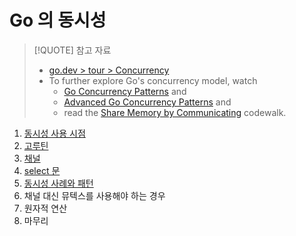 # Go 의 동시성

> [!QUOTE] 참고 자료
>
> - [go.dev > tour > Concurrency](https://go.dev/tour/concurrency)
> - To further explore Go's concurrency model, watch
>      - [Go Concurrency Patterns](https://www.youtube.com/watch?v=f6kdp27TYZs) and 
>      - [Advanced Go Concurrency Patterns](https://www.youtube.com/watch?v=QDDwwePbDtw) and 
>      - read the [Share Memory by Communicating](https://go.dev/doc/codewalk/sharemem/) codewalk.

1. [동시성 사용 시점](10.1.md)
2. [고루틴](10.2.md)
3. [채널](10.3.md)
4. [select 문](10.4.md)
5. [동시성 사례와 패턴](section05/README.md)
6. 채널 대신 뮤텍스를 사용해야 하는 경우
7. 원자적 연산
8. 마무리